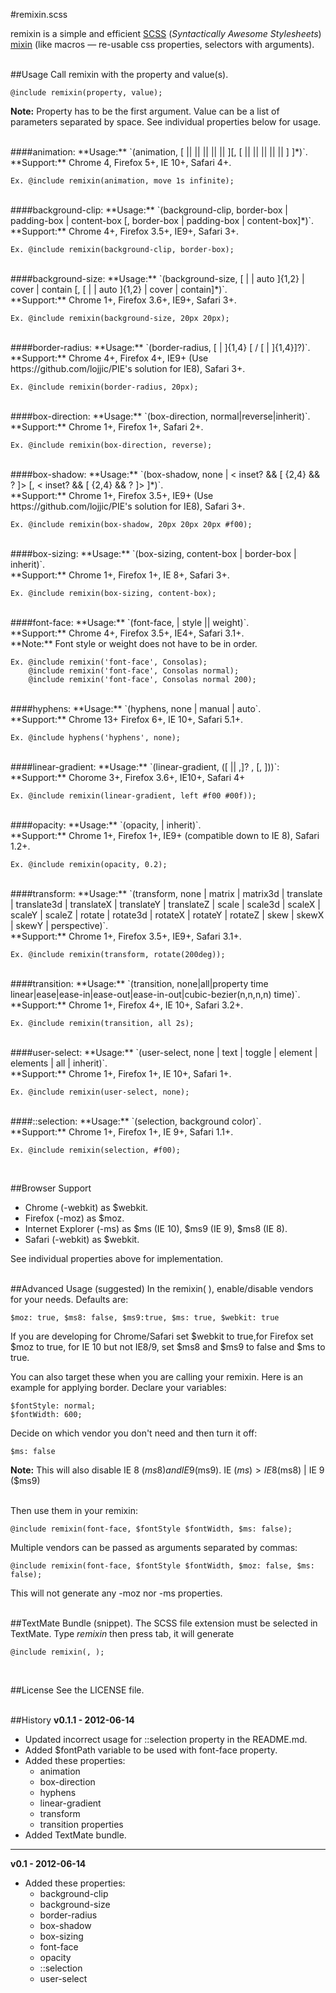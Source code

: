 #remixin.scss

remixin is a simple and efficient [SCSS](http://sass-lang.com) (*Syntactically Awesome Stylesheets*) [mixin](http://sass-lang.com/docs/yardoc/file.SASS_REFERENCE.html#mixins) (like macros — re-usable css properties, selectors with arguments).
<br /><br />


##Usage
Call remixin with the property and value(s).

	@include remixin(property, value);
	
**Note:** Property has to be the first argument. Value can be a list of parameters separated by space. See individual properties below for usage.

<br />
####animation:
**Usage:** `(animation, [<animation-name> || <animation-duration> || <animation-timing-function> || <animation-delay> || <animation-iteration-count> || <animation-direction>][, [<animation-name> || <animation-duration> || <animation-timing-function> || <animation-delay> || <animation-iteration-count> || <animation-direction>] ]*)`. 
<br />**Support:** Chrome 4, Firefox 5+, IE 10+, Safari 4+.

    Ex. @include remixin(animation, move 1s infinite);

<br />
####background-clip:
**Usage:** `(background-clip, border-box | padding-box | content-box [, border-box | padding-box | content-box]*)`. 
<br />**Support:** Chrome 4+, Firefox 3.5+, IE9+, Safari 3+.

    Ex. @include remixin(background-clip, border-box);

<br />
####background-size:
**Usage:** `(background-size, [<length> | <percentage> | auto ]{1,2} | cover | contain [, [ <length> | <percentage> | auto ]{1,2} | cover | contain]*)`. 
<br />**Support:** Chrome 1+, Firefox 3.6+, IE9+, Safari 3+.

    Ex. @include remixin(background-size, 20px 20px);

<br />
####border-radius:
**Usage:** `(border-radius, [<length> | <percentage> ]{1,4} [ / [ <length> | <percentage> ]{1,4}]?)`. 
<br />**Support:** Chrome 4+, Firefox 4+, IE9+ (Use https://github.com/lojjic/PIE's solution for IE8), Safari 3+.

    Ex. @include remixin(border-radius, 20px);

<br />
####box-direction:
**Usage:** `(box-direction, normal|reverse|inherit)`. 
<br />**Support:** Chrome 1+, Firefox 1+, Safari 2+.

    Ex. @include remixin(box-direction, reverse);

<br />
####box-shadow:
**Usage:** `(box-shadow, none | < inset? && [ <length>{2,4} && <color>? ]> [, < inset? && [ <length>{2,4} && <color>? ]> ]*)`. 
<br />**Support:** Chrome 1+, Firefox 3.5+, IE9+ (Use https://github.com/lojjic/PIE's solution for IE8), Safari 3+.

    Ex. @include remixin(box-shadow, 20px 20px 20px #f00);

<br />
####box-sizing:
**Usage:** `(box-sizing, content-box | border-box | inherit)`. 
<br />**Support:** Chrome 1+, Firefox 1+, IE 8+, Safari 3+.

    Ex. @include remixin(box-sizing, content-box);

<br />
####font-face:
**Usage:** `(font-face, <font> | style || weight)`. 
<br />**Support:** Chrome 4+, Firefox 3.5+, IE4+, Safari 3.1+. 
<br />**Note:** Font style or weight does not have to be in order.

    Ex. @include remixin('font-face', Consolas);
    	@include remixin('font-face', Consolas normal);
    	@include remixin('font-face', Consolas normal 200);

<br />
####hyphens:
**Usage:** `(hyphens, none | manual | auto`. 
<br />**Support:** Chrome 13+ Firefox 6+, IE 10+, Safari 5.1+.

    Ex. @include hyphens('hyphens', none);

<br />
####linear-gradient:
**Usage:** `(linear-gradient, ([<point> || <angle>,]? <stop>, <stop> [, <stop>]))`:
<br />**Support:** Chorome 3+, Firefox 3.6+, IE10+, Safari 4+

    Ex. @include remixin(linear-gradient, left #f00 #00f));

<br />
####opacity:
**Usage:** `(opacity, <alphavalue> | inherit)`. 
<br />**Support:** Chrome 1+, Firefox 1+, IE9+ (compatible down to IE 8), Safari 1.2+.

    Ex. @include remixin(opacity, 0.2);

<br />
####transform:
**Usage:** `(transform, none | matrix | matrix3d | translate | translate3d | translateX | translateY | translateZ | scale | scale3d | scaleX | scaleY | scaleZ | rotate | rotate3d | rotateX | rotateY | rotateZ | skew | skewX | skewY | perspective)`. 
<br />**Support:** Chrome 1+, Firefox 3.5+, IE9+, Safari 3.1+.

    Ex. @include remixin(transform, rotate(200deg));

<br />
####transition:
**Usage:** `(transition, none|all|property time linear|ease|ease-in|ease-out|ease-in-out|cubic-bezier(n,n,n,n) time)`.
<br />**Support:** Chrome 1+, Firefox 4+, IE 10+, Safari 3.2+.

    Ex. @include remixin(transition, all 2s);

<br />
####user-select:
**Usage:** `(user-select, none | text | toggle | element | elements | all | inherit)`. 
<br />**Support:** Chrome 1+, Firefox 1+, IE 10+, Safari 1+.

    Ex. @include remixin(user-select, none);

<br />
####::selection:
**Usage:** `(selection, background color)`. 
<br />**Support:** Chrome 1+, Firefox 1+, IE 9+, Safari 1.1+.

    Ex. @include remixin(selection, #f00);
<br />

##Browser Support
* Chrome (-webkit) as $webkit.
* Firefox (-moz) as $moz.
* Internet Explorer (-ms) as $ms (IE 10), $ms9 (IE 9), $ms8 (IE 8).
* Safari (-webkit) as $webkit.

See individual properties above for implementation.
<br /><br />

##Advanced Usage (suggested)
In the remixin( ), enable/disable vendors for your needs. Defaults are: 

	$moz: true, $ms8: false, $ms9:true, $ms: true, $webkit: true
	
If you are developing for Chrome/Safari set $webkit to true,for Firefox set $moz to true,
for IE 10 but not IE8/9, set $ms8 and $ms9 to false and $ms to true.


You can also target these when you are calling your remixin. Here is an example for applying border. Declare your variables:

    $fontStyle: normal;
    $fontWidth: 600;

Decide on which vendor you don't need and then turn it off:

    $ms: false
**Note:** This will also disable IE 8 ($ms8)  and IE 9 ($ms9). IE ($ms) > IE 8 ($ms8) | IE 9 ($ms9)

<br />
Then use them in your remixin:

    @include remixin(font-face, $fontStyle $fontWidth, $ms: false);


Multiple vendors can be passed as arguments separated by commas:

    @include remixin(font-face, $fontStyle $fontWidth, $moz: false, $ms: false);  

This will not generate any -moz nor -ms properties.
<br /><br />

##TextMate Bundle (snippet).
The SCSS file extension must be selected in TextMate. Type *remixin*	then press tab, it will generate
	
	@include remixin(, ); 
<br />

##License
See the LICENSE file.
<br /><br />

##History
**v0.1.1 - 2012-06-14**

  * Updated incorrect usage for ::selection property in the README.md.
  * Added $fontPath variable to be used with font-face property.
  * Added these properties:
  	* animation
  	* box-direction
  	* hyphens
  	* linear-gradient
  	* transform
  	* transition properties
  *	Added TextMate bundle.

***

**v0.1 - 2012-06-14**

* Added these properties:
  * background-clip
  * background-size
  * border-radius
  * box-shadow
  * box-sizing
  * font-face
  * opacity
  * ::selection
  * user-select